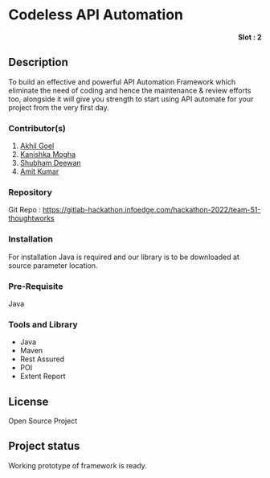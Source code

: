 
# <div style="text-align: left;font-weight:bold;"> Codeless API Automation </div>
<div style="text-align: right;font-weight:bold;"> Slot : 2 </div>



## Description
To build an effective and powerful API Automation Framework which eliminate the need of coding and hence the maintenance & review efforts too, alongside it will give you strength to start using API automate for your project from the very first day.



### Contributor(s)
1. <a href="mailto:akhil.goel@naukri.com">Akhil Goel</a>
2. <a href="mailto:kanishka.mogha@naukri.com">Kanishka Mogha</a>
3. <a href="mailto:shubham.deewan.goel@naukri.com">Shubham Deewan</a>
4. <a href="mailto:amit.k18@naukri.com">Amit Kumar</a>

### Repository
<p>Git Repo : <a href="https://gitlab-hackathon.infoedge.com/hackathon-2022/team-51-thoughtworks">https://gitlab-hackathon.infoedge.com/hackathon-2022/team-51-thoughtworks</a></p>

### Installation
For installation Java is required and our library is to be downloaded at source parameter location.

### Pre-Requisite
Java

### Tools and Library   
* Java
* Maven
* Rest Assured
* POI 
* Extent Report


## License
Open Source Project

## Project status
Working prototype of framework is ready.